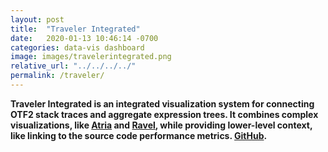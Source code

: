 ```yaml
---
layout: post
title:  "Traveler Integrated"
date:   2020-01-13 10:46:14 -0700
categories: data-vis dashboard
image: images/travelerintegrated.png
relative_url: "../../../../"
permalink: /traveler/
---
```


**Traveler Integrated is an integrated visualization system for connecting OTF2 stack traces and aggregate expression trees. It combines complex visualizations, like [Atria](http://hdc.cs.arizona.edu/people/kawilliams/hpc/data-vis/2020/01/13/atria.html) and [Ravel](http://hdc.cs.arizona.edu/people/kisaacs/), while providing lower-level context, like linking to the source code performance metrics. [GitHub](https://github.com/alex-r-bigelow/traveler-integrated).**
